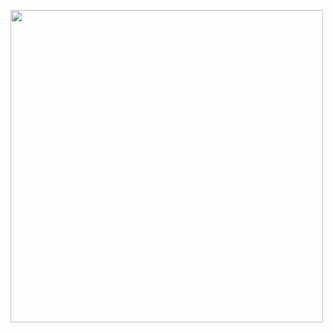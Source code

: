 <a href="url"><img src="https://encrypted-tbn0.gstatic.com/images?q=tbn:ANd9GcRQW44UPj1qij38GxM1Wl-xKS-xuMMoSa7Adg&s" align="center" height="500" width="500" ></a>
